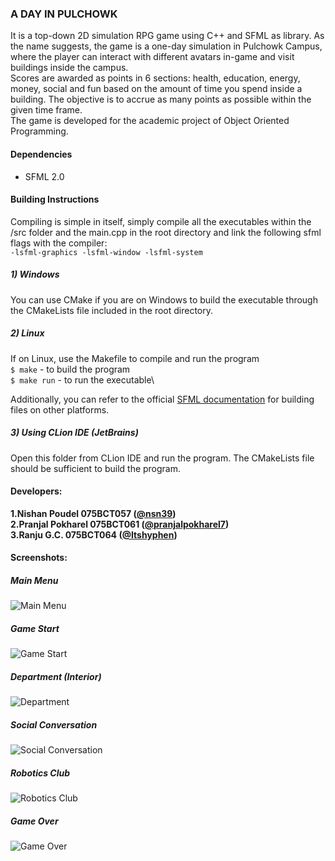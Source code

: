 ### A DAY IN PULCHOWK

It is a top-down 2D simulation RPG game using C++ and SFML as library. As the name suggests, the game is a one-day simulation in Pulchowk Campus,
where the player can interact with different avatars in-game and visit buildings inside the campus.\
Scores are awarded as points in 6 sections: health, education, energy, money, social and fun based on the amount of time you spend inside a building.
The objective is to accrue as many points as possible within the given time frame.\
The game is developed for the academic project of Object Oriented Programming.

#### Dependencies
-  SFML 2.0
 
#### Building Instructions
Compiling is simple in itself, simply compile all the executables within the
/src folder and the main.cpp in the root directory and link the following 
sfml flags with the compiler:\
`-lsfml-graphics -lsfml-window -lsfml-system`

##### 1) Windows
You can use CMake if you are on Windows to build the executable through the
CMakeLists file included in the root directory.

##### 2) Linux
If on Linux, use the Makefile to compile and run the program\
`$ make` - to build the program\
`$ make run` - to run the executable\

Additionally, you can refer to the official [SFML documentation](https://www.sfml-dev.org/tutorials/2.5/) for building files on other platforms.

##### 3) Using CLion IDE (JetBrains)
Open this folder from CLion IDE and run the program. 
The CMakeLists file should be sufficient to build the program.

#### Developers:
**1.Nishan Poudel 075BCT057 ([@nsn39](https://github.com/nsn39))**\
**2.Pranjal Pokharel 075BCT061 ([@pranjalpokharel7](https://github.com/pranjalpokharel7))**\
**3.Ranju G.C. 075BCT064 ([@Itshyphen](https://github.com/Itshyphen))**

#### Screenshots:
##### Main Menu
![Main Menu](https://raw.githubusercontent.com/Itshyphen/Pulchowk/master/screenshots/Main-Menu.png)

##### Game Start
![Game Start](https://raw.githubusercontent.com/Itshyphen/Pulchowk/master/screenshots/Game-Start.png)

##### Department (Interior)
![Department](https://raw.githubusercontent.com/Itshyphen/Pulchowk/master/screenshots/Department.png)

##### Social Conversation
![Social Conversation](https://raw.githubusercontent.com/Itshyphen/Pulchowk/master/screenshots/Conversation.png)

##### Robotics Club
![Robotics Club](https://raw.githubusercontent.com/Itshyphen/Pulchowk/master/screenshots/Robotics-Club.png)

##### Game Over
![Game Over](https://raw.githubusercontent.com/Itshyphen/Pulchowk/master/screenshots/Game-Over-Scores.png)
